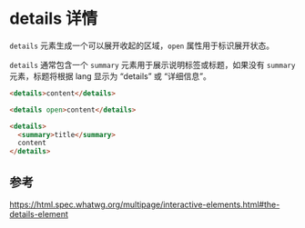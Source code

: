 # details 详情

`details` 元素生成一个可以展开收起的区域，`open` 属性用于标识展开状态。

`details` 通常包含一个 `summary` 元素用于展示说明标签或标题，如果没有 `summary` 元素，标题将根据 lang 显示为 “details” 或 “详细信息”。

```html
<details>content</details>

<details open>content</details>

<details>
  <summary>title</summary>
  content
</details>
```

## 参考

https://html.spec.whatwg.org/multipage/interactive-elements.html#the-details-element

